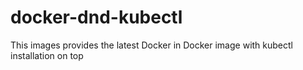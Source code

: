 # docker-dnd-kubectl

This images provides the latest Docker in Docker image with kubectl installation on top